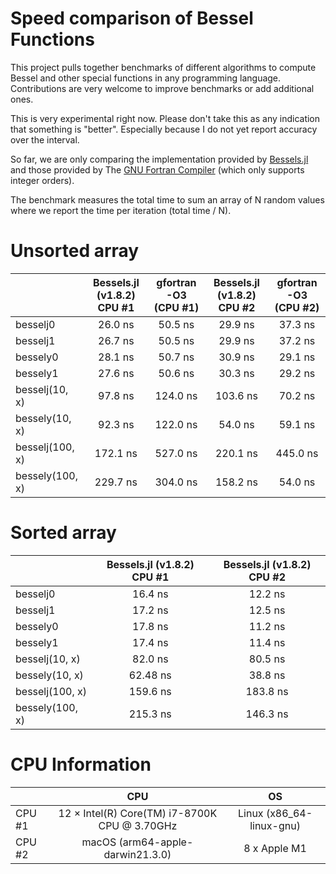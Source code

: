 # Speed comparison of Bessel Functions

This project pulls together benchmarks of different algorithms to compute Bessel and other special functions in any programming language. Contributions are very welcome to improve benchmarks or add additional ones.

This is very experimental right now. Please don't take this as any indication that something is "better". Especially because I do not yet report accuracy over the interval.

So far, we are only comparing the implementation provided by [Bessels.jl](https://github.com/JuliaMath/Bessels.jl) and those provided by The [GNU Fortran Compiler](https://gcc.gnu.org/onlinedocs/gcc-4.9.4/gfortran/BESSEL_005fJN.html) (which only supports integer orders).

The benchmark measures the total time to sum an array of N random values where we report the time per iteration (total time / N).

# Unsorted array

|               | Bessels.jl (v1.8.2) CPU #1 |      gfortran -O3 (CPU #1)  | Bessels.jl (v1.8.2) CPU #2 | gfortran -O3 (CPU #2) |
| ------------- | :---:                      |   :---:                     | :---:                      |   :---:               |
| besselj0      | 26.0 ns                    |      50.5 ns                | 29.9 ns                    |  37.3 ns              |
| besselj1      | 26.7 ns                    |      50.5 ns                | 29.9 ns                    |  37.2 ns              |
| bessely0      | 28.1 ns                    |      50.7 ns                | 30.9 ns                    |  29.1 ns              |
| bessely1      | 27.6 ns                    |      50.6 ns                | 30.3 ns                    |  29.2 ns              |
| besselj(10, x) | 97.8 ns                   |      124.0 ns               | 103.6 ns                   |  70.2 ns              |
| bessely(10, x) | 92.3 ns                   |      122.0 ns               | 54.0 ns                    |  59.1 ns              |
| besselj(100, x) | 172.1 ns                 |      527.0 ns               | 220.1 ns                   |  445.0 ns             |
| bessely(100, x) | 229.7 ns                 |      304.0 ns               | 158.2 ns                   |  54.0 ns              |


# Sorted array

|                   | Bessels.jl (v1.8.2) CPU #1 | Bessels.jl (v1.8.2) CPU #2 |
| -------------     | :---:                      | :---:                      |
| besselj0          | 16.4 ns                    | 12.2 ns                    |
| besselj1          | 17.2 ns                    | 12.5 ns                    |
| bessely0          | 17.8 ns                    | 11.2 ns                    |
| bessely1          | 17.4 ns                    | 11.4 ns                    |
| besselj(10, x)    | 82.0 ns                    | 80.5 ns                    | 
| bessely(10, x)    | 62.48 ns                   | 38.8 ns                    |
| besselj(100, x)   | 159.6 ns                   | 183.8 ns                   | 
| bessely(100, x)   | 215.3 ns                   | 146.3 ns                   | 


# CPU Information
|               | CPU                        | OS              |
| ------------- | :---:                      | :---:                      |
| CPU #1      | 12 × Intel(R) Core(TM) i7-8700K CPU @ 3.70GHz                    | Linux (x86_64-linux-gnu)                   |
| CPU #2      | macOS (arm64-apple-darwin21.3.0)                    | 8 x Apple M1                   |

